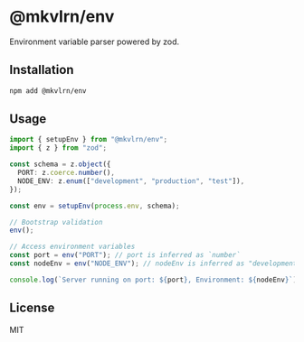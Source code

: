 # @mkvlrn/env

Environment variable parser powered by zod.

## Installation

```bash
npm add @mkvlrn/env
```

## Usage

```typescript
import { setupEnv } from "@mkvlrn/env";
import { z } from "zod";

const schema = z.object({
  PORT: z.coerce.number(),
  NODE_ENV: z.enum(["development", "production", "test"]),
});

const env = setupEnv(process.env, schema);

// Bootstrap validation
env();

// Access environment variables
const port = env("PORT"); // port is inferred as `number`
const nodeEnv = env("NODE_ENV"); // nodeEnv is inferred as "development" | "production" | "test"

console.log(`Server running on port: ${port}, Environment: ${nodeEnv}`);
```

## License

MIT
